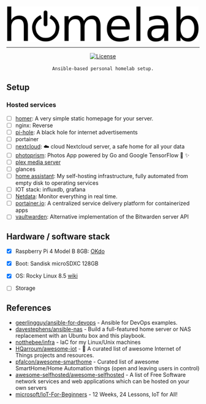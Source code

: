 <div align="center">
</br>
    <p><img width="500" align="center" src="assets/homelab-logo.svg"></p>

<hr>

[![License](https://img.shields.io/badge/license-MIT-blue?style=flat-square&labelColor=000000)](#license)

`Ansible-based personal homelab setup.`
</div>

## Setup

### Hosted services

- [ ] [homer](https://github.com/bastienwirtz/homer): A very simple static homepage for your server.
- [ ] nginx: Reverse
- [ ] [pi-hole](https://github.com/pi-hole/pi-hole): A black hole for internet advertisements
- [ ] portainer
- [ ] [nextcloud](https://github.com/nextcloud/server): :cloud: cloud Nextcloud server, a safe home for all your data
- [ ] [photoprism](https://github.com/photoprism/photoprism):  Photos App powered by Go and Google TensorFlow :rainbow: :sparkles:
- [ ] [plex media server](https://hub.docker.com/r/linuxserver/plex)
- [ ] glances
- [ ] [home assistant](https://github.com/khuedoan/homelab): My self-hosting infrastructure, fully automated from empty disk to operating services
- [ ] IOT stack: influxdb, grafana
- [ ] [Netdata](https://www.netdata.cloud/): Monitor everything in real time.
- [ ] [portainer.io](https://www.portainer.io/): A centralized service delivery platform for containerized apps
- [ ] [vaultwarden](https://github.com/dani-garcia/vaultwarden): Alternative implementation of the Bitwarden server API

## Hardware / software stack

- [x] Raspberry Pi 4 Model B 8GB: [OKdo](https://www.okdo.com/p/okdo-raspberry-pi-4-8gb-model-b-starter-kit/)
- [x] Boot: Sandisk microSDXC 128GB
- [x] OS: Rocky Linux 8.5 [wiki](https://wiki.rockylinux.org/en/special-interest-groups/alt-arch/raspberry-pi)
- [ ] Storage


## References

- [geerlingguy/ansible-for-devops](https://github.com/geerlingguy/ansible-for-devops) - Ansible for DevOps examples.
- [davestephens/ansible-nas](https://github.com/davestephens/ansible-nas) - Build a full-featured home server or NAS replacement with an Ubuntu box and this playbook.
- [notthebee/infra](https://github.com/notthebee/infra) - IaC for my Linux/Unix machines
- [HQarroum/awesome-iot](https://github.com/HQarroum/awesome-iot) - :robot: A curated list of awesome Internet of Things projects and resources.
- [pfalcon/awesome-smarthome](https://github.com/pfalcon/awesome-smarthome) -  Curated list of awesome SmartHome/Home Automation things (open and leaving users in control)
- [awesome-selfhosted/awesome-selfhosted](https://github.com/awesome-selfhosted/awesome-selfhosted) - A list of Free Software network services and web applications which can be hosted on your own servers
- [microsoft/IoT-For-Beginners](https://github.com/microsoft/IoT-For-Beginners) - 12 Weeks, 24 Lessons, IoT for All!
